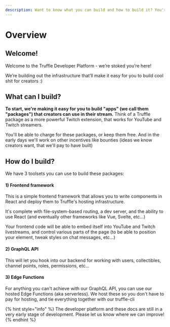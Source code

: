 ```yaml
---
description: Want to know what you can build and how to build it? You're in the right place
---
```


# Overview

## Welcome!

Welcome to the Truffle Developer Platform - we’re stoked you’re here!

We’re building out the infrastructure that’ll make it easy for you to build cool shit for creators :)

## What can I build?

**To start, we're making it easy for you to build "apps" (we call them "packages") that creators can use in their stream.** Think of a Truffle package as a more powerful Twitch extension, that works for YouTube and Twitch streamers.

You'll be able to charge for these packages, or keep them free. And in the early days we'll work on other incentives like bounties (ideas we know creators want, that we'll pay to have built)

## How do I build?

We have 3 toolsets you can use to build these packages:

#### 1) Frontend framework

This is a simple frontend framework that allows you to write components in React and deploy them to Truffle's hosting infrastructure.

It's complete with file-system-based routing, a dev server, and the ability to use React (and eventually other frameworks like Vue, Svelte, etc...)

Your frontend code will be able to embed itself into YouTube and Twitch livestreams, and control various parts of the page (to be able to position your element, tweak styles on chat messages, etc...)

#### 2) GraphQL API

This will let you hook into our backend for working with users, collectibles, channel points, roles, permissions, etc...

#### 3) Edge Functions

For anything you can't achieve with our GraphQL API, you can use our hosted Edge Functions (aka serverless). We host these so you don't have to pay for hosting, and tie everything together with our truffle-cli



{% hint style="info" %}
The developer platform and these docs are still in a very early stage of development. Please let us know where we can improve!
{% endhint %}
